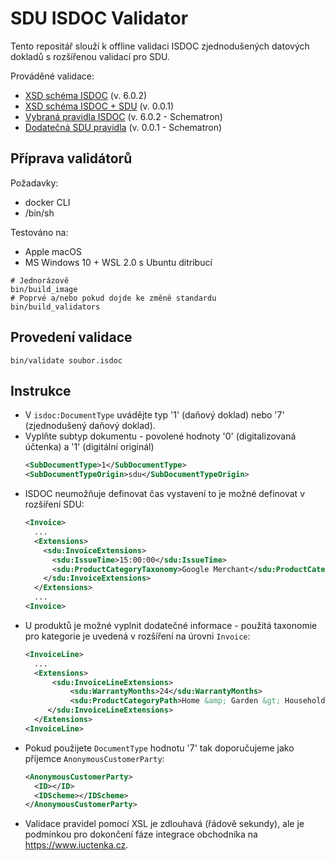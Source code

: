 # SDU ISDOC Validator

Tento repositář slouží k offline validaci ISDOC zjednodušených datových dokladů s rozšířenou validací pro SDU.

Prováděné validace:
- [XSD schéma ISDOC](https://isdoc.cz/6.0.2/xsd/isdoc-invoice-6.0.2.xsd) (v. 6.0.2)
- [XSD schéma ISDOC + SDU](https://isdoc.cz/6.0.2/xsd/isdoc-sdu-0.0.1.xsd) (v. 0.0.1)
- [Vybraná pravidla ISDOC](https://isdoc.cz/6.0.2/sch/isdoc-6.0.2.sch) (v. 6.0.2 - Schematron)
- [Dodatečná SDU pravidla](https://github.com/isducz/sdu-isdoc-validator/blob/main/sch/isdoc-sdu-0.0.1.sch) (v. 0.0.1 - Schematron)

## Příprava validátorů

Požadavky:
- docker CLI
- /bin/sh

Testováno na:
- Apple macOS
- MS Windows 10 + WSL 2.0 s Ubuntu ditribucí

```
# Jednorázově
bin/build_image
# Poprvé a/nebo pokud dojde ke změně standardu
bin/build_validators
```

## Provedení validace
```
bin/validate soubor.isdoc
```

## Instrukce

- V `isdoc:DocumentType` uvádějte typ '1' (daňový doklad) nebo '7' (zjednodušený daňový doklad).
- Vyplňte subtyp dokumentu - povolené hodnoty '0' (digitalizovaná účtenka) a '1' (digitální originál)
  ```xml
  <SubDocumentType>1</SubDocumentType>
  <SubDocumentTypeOrigin>sdu</SubDocumentTypeOrigin>
  ```
- ISDOC neumožňuje definovat čas vystavení to je možné definovat v rozšíření SDU:
  ```xml
  <Invoice>
    ...
    <Extensions>
      <sdu:InvoiceExtensions>
        <sdu:IssueTime>15:00:00</sdu:IssueTime>
        <sdu:ProductCategoryTaxonomy>Google Merchant</sdu:ProductCategoryTaxonomy>
      </sdu:InvoiceExtensions>
    </Extensions>
    ...
  <Invoice>
  ```
- U produktů je možné vyplnit dodatečné informace - použitá taxonomie pro kategorie je uvedená v rozšíření na úrovni `Invoice`:
  ```xml
  <InvoiceLine>
    ...
    <Extensions>
        <sdu:InvoiceLineExtensions>
            <sdu:WarrantyMonths>24</sdu:WarrantyMonths>
            <sdu:ProductCategoryPath>Home &amp; Garden &gt; Household Appliances &gt; Climate Control Appliances &gt; Heaters</sdu:ProductCategoryPath>
       </sdu:InvoiceLineExtensions>
    </Extensions>
  <InvoiceLine>
  ```
- Pokud použijete `DocumentType` hodnotu '7' tak doporučujeme jako příjemce `AnonymousCustomerParty`:
  ```xml
  <AnonymousCustomerParty>
    <ID></ID>
    <IDScheme></IDScheme>
  </AnonymousCustomerParty>
  ```
- Validace pravidel pomocí XSL je zdlouhavá (řádově sekundy), ale je podmínkou pro dokončení fáze integrace obchodníka na https://www.iuctenka.cz.
